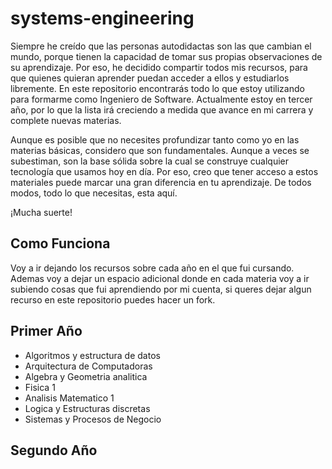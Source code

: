 
# systems-engineering
Siempre he creído que las personas autodidactas son las que cambian el mundo, porque tienen la capacidad de tomar sus propias observaciones de su aprendizaje. Por eso, he decidido compartir todos mis recursos, para que quienes quieran aprender puedan acceder a ellos y estudiarlos libremente. En este repositorio encontrarás todo lo que estoy utilizando para formarme como Ingeniero de Software. Actualmente estoy en tercer año, por lo que la lista irá creciendo a medida que avance en mi carrera y complete nuevas materias.

Aunque es posible que no necesites profundizar tanto como yo en las materias básicas, considero que son fundamentales. Aunque a veces se subestiman, son la base sólida sobre la cual se construye cualquier tecnología que usamos hoy en día. Por eso, creo que tener acceso a estos materiales puede marcar una gran diferencia en tu aprendizaje. De todos modos, todo lo que necesitas, esta aquí.

¡Mucha suerte!

<h2>Como Funciona</h2>
Voy a ir dejando los recursos sobre cada año en el que fui cursando. Ademas voy a dejar un espacio adicional donde en cada materia voy a ir subiendo cosas que fui aprendiendo por mi cuenta, si queres dejar algun recurso en este repositorio puedes hacer un fork.

<h2>Primer Año</h2>

 - Algoritmos y estructura de datos
 - Arquitectura de Computadoras
 - Algebra y Geometria analitica
 - Fisica 1
 - Analisis Matematico 1
 - Logica y Estructuras discretas
 - Sistemas y Procesos de Negocio

<h2>Segundo Año</h2>
